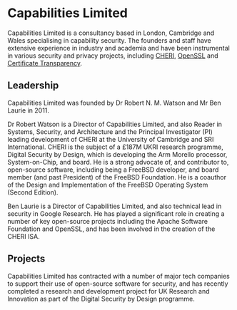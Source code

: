 # Capabilities Limited

Capabilities Limited is a consultancy based in London, Cambridge and Wales specialising in capability security.
The founders and staff have extensive experience in industry and academia and have been instrumental in various security and privacy projects,
including [CHERI](https://www.cl.cam.ac.uk/research/security/ctsrd/cheri/), [OpenSSL](https://www.openssl.org/) and
[Certificate Transparency](https://certificate.transparency.dev/).


## Leadership

Capabilities Limited was founded by Dr Robert N. M. Watson and Mr Ben Laurie in 2011.

Dr Robert Watson is a Director of Capabilities Limited, and also Reader in Systems, Security, and Architecture and the Principal Investigator (PI) leading development of CHERI at the University of Cambridge and SRI International.  CHERI is the subject of a £187M UKRI research programme, Digital Security by Design, which is developing the Arm Morello processor, System-on-Chip, and board.  He is a strong advocate of, and contributor to, open-source software, including being a FreeBSD developer, and board member (and past President) of the FreeBSD Foundation.  He is a coauthor of the Design and Implementation of the FreeBSD Operating System (Second Edition).

Ben Laurie is a Director of Capabilities Limited, and also technical lead in security in Google Research. He has played a significant role in creating a number of key open-source projects including the Apache Software Foundation and OpenSSL, and has been involved in the creation of the CHERI ISA.

## Projects

Capabilities Limited has contracted with a number of major tech companies to support their use of open-source software for security, and has recently completed a research and development project for UK Research and Innovation as part of the Digital Security by Design programme.

